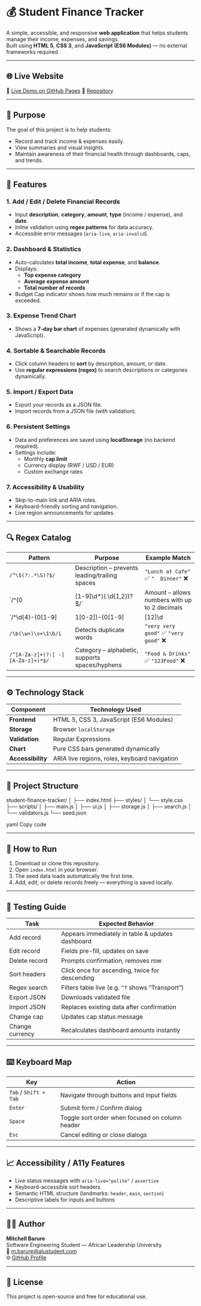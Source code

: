 # 💰 Student Finance Tracker

A simple, accessible, and responsive **web application** that helps students manage their income, expenses, and savings.  
Built using **HTML 5**, **CSS 3**, and **JavaScript (ES6 Modules)** — no external frameworks required.

---
## 🌐 Live Website
🔗 [Live Demo on GitHub Pages](https://mitchellbarure.github.io/student_finance_tracker/)
📁 [Repository](https://github.com/MitchellBarure/student-finance-tracker)

---
## 🎯 Purpose

The goal of this project is to help students:
- Record and track income & expenses easily.
- View summaries and visual insights.
- Maintain awareness of their financial health through dashboards, caps, and trends.

---

## 🧠 Features

### 1. Add / Edit / Delete Financial Records
- Input **description**, **category**, **amount**, **type** (income / expense), and **date**.
- Inline validation using **regex patterns** for data accuracy.
- Accessible error messages (`aria-live`, `aria-invalid`).

### 2. Dashboard & Statistics
- Auto-calculates **total income**, **total expense**, and **balance**.
- Displays:
    - **Top expense category**
    - **Average expense amount**
    - **Total number of records**
- Budget Cap indicator shows how much remains or if the cap is exceeded.

### 3. Expense Trend Chart
- Shows a **7-day bar chart** of expenses (generated dynamically with JavaScript).

### 4. Sortable & Searchable Records
- Click column headers to **sort** by description, amount, or date.
- Use **regular expressions (regex)** to search descriptions or categories dynamically.

### 5. Import / Export Data
- Export your records as a JSON file.
- Import records from a JSON file (with validation).

### 6. Persistent Settings
- Data and preferences are saved using **localStorage** (no backend required).
- Settings include:
    - Monthly **cap limit**
    - Currency display (RWF / USD / EUR)
    - Custom exchange rates

### 7. Accessibility & Usability
- Skip-to-main link and ARIA roles.
- Keyboard-friendly sorting and navigation.
- Live region announcements for updates.

---
## 🔍 Regex Catalog

| Pattern | Purpose | Example Match |
|----------|----------|----------------|
| `/^\S(?:.*\S)?$/` | Description – prevents leading/trailing spaces | `"Lunch at Cafe"` ✅ `"  Dinner"` ❌ |
| `/^(0|[1-9]\d*)(\.\d{1,2})?$/` | Amount – allows numbers with up to 2 decimals | `120`, `35.50` ✅ `12.345` ❌ |
| `/^\d{4}-(0[1-9]|1[0-2])-(0[1-9]|[12]\d|3[01])$/` | Date – ensures valid YYYY-MM-DD format | `2025-10-19` ✅ |
| `/\b(\w+)\s+\1\b/i` | Detects duplicate words | `"very very good"` ✅ `"very good"` ❌ |
| `/^[A-Za-z]+(?:[ -][A-Za-z]+)*$/` | Category – alphabetic, supports spaces/hyphens | `"Food & Drinks"` ✅ `"123Food"` ❌ |

___
## ⚙️ Technology Stack

| Component | Technology Used |
|------------|-----------------|
| **Frontend** | HTML 5, CSS 3, JavaScript (ES6 Modules) |
| **Storage** | Browser `localStorage` |
| **Validation** | Regular Expressions |
| **Chart** | Pure CSS bars generated dynamically |
| **Accessibility** | ARIA live regions, roles, keyboard navigation |

---

## 🧩 Project Structure

student-finance-tracker/
│
├── index.html
├── styles/
│ └── style.css
├── scripts/
│ ├── main.js
│ ├── ui.js
│ ├── storage.js
│ ├── search.js
│ └── validators.js
└── seed.json

yaml
Copy code

---

## 🚀 How to Run

1. Download or clone this repository.
2. Open `index.html` in your browser.
3. The seed data loads automatically the first time.
4. Add, edit, or delete records freely — everything is saved locally.

---

## 🧰 Testing Guide

| Task | Expected Behavior |
|------|--------------------|
| Add record | Appears immediately in table & updates dashboard |
| Edit record | Fields pre-fill, updates on save |
| Delete record | Prompts confirmation, removes row |
| Sort headers | Click once for ascending, twice for descending |
| Regex search | Filters table live (e.g. `^T` shows “Transport”) |
| Export JSON | Downloads validated file |
| Import JSON | Replaces existing data after confirmation |
| Change cap | Updates cap status message |
| Change currency | Recalculates dashboard amounts instantly |

---

## ⌨️ Keyboard Map

| Key | Action |
|-----|---------|
| `Tab` / `Shift + Tab` | Navigate through buttons and input fields |
| `Enter` | Submit form / Confirm dialog |
| `Space` | Toggle sort order when focused on column header |
| `Esc` | Cancel editing or close dialogs |

___

## 📈 Accessibility / A11y Features
- Live status messages with `aria-live="polite"` / `assertive`
- Keyboard-accessible sort headers
- Semantic HTML structure (landmarks: `header`, `main`, `section`)
- Descriptive labels for inputs and buttons

---

## 👨‍💻 Author
**Mitchell Barure**  
Software Engineering Student — African Leadership University  
📧 [m.barure@alustudent.com](mailto:m.barure@alustudent.com)  
🌐 [GitHub Profile](https://github.com/MitchellBarure)

---

## 🪪 License
This project is open-source and free for educational use.
